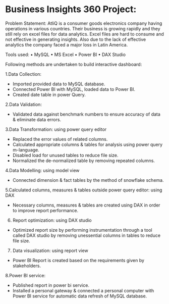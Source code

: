 # Business Insights 360 Project:
Problem Statement: AtliQ is a consumer goods electronics company having operations in various countries. Their business is growing rapidly and they still rely on excel files for data analytics. Excel files are hard to consume and not effective in generating insights. Also due to the lack of effective analytics the company faced a major loss in Latin America.

Tools used:
•	MySQL
•	MS Excel
•	Power BI
•	DAX Studio

Following methods are undertaken to build interactive dashboard:

1.Data Collection:
-	Imported provided data to MySQL database.
-	Connected Power BI with MySQL, loaded data to Power BI.
-	Created date table in power Query.

2.Data Validation:
-	Validated data against benchmark numbers to ensure accuracy of data & eliminate data errors.

3.Data Transformation: using power query editor
-	Replaced the error values of related columns. 
-	Calculated appropriate columns & tables for analysis using power query m-language.
-	Disabled load for unused tables to reduce file size.
-	Normalized the de-normalized table by removing repeated columns.
  
4.Data Modelling: using model view
-	Connected dimension & fact tables by the method of snowflake schema.

5.Calculated columns, measures & tables outside power query editor: using DAX
-	Necessary columns, measures & tables are created using DAX in order to improve report performance.

6. Report optimization: using DAX studio
- Optimized report size by performing instrumentation through a tool called DAX studio by removing unessential columns in tables to reduce file size.

7. Data visualization: using report view
-	Power BI Report is created based on the requirements given by stakeholders.

8.Power BI service:
-	Published report in power bi service.
-	Installed a personal gateway & connected a personal computer with Power BI service for automatic data refresh of MySQL database.
